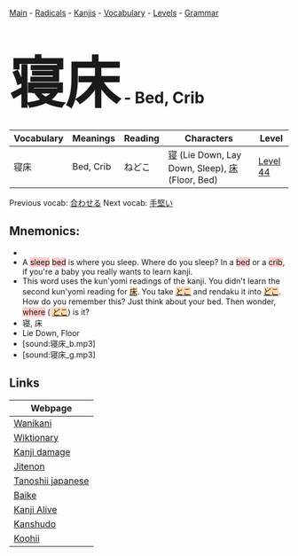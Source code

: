 <style> bigfont {font-size: 100px}</style>
[Main](../README.md) -
[Radicals](../radicals.md) -
[Kanjis](../kanjis.md) -
[Vocabulary](../vocabulary.md) -
[Levels](../levels.md) -
[Grammar](../grammar.md)
# <bigfont> 寝床</bigfont> - Bed, Crib 

| Vocabulary | Meanings | Reading | Characters | Level |
| --- | --- | --- | --- | --- |
| 寝床 | Bed, Crib | ねどこ |  [寝](../kanjis/寝.md) (Lie Down, Lay Down, Sleep), [床](../kanjis/床.md) (Floor, Bed) | [Level 44](../levels/wk_level44.md) |

Previous vocab: [合わせる](合わせる.md) Next vocab: [手堅い](手堅い.md) 

## Mnemonics:

* 
* A <span style="background-color:#ffcccb"> sleep</span> <span style="background-color:#ffcccb"> bed</span> is where you sleep. Where do you sleep? In a <span style="background-color:#ffcccb"> bed</span> or a <span style="background-color:#ffcccb"> crib</span>, if you're a baby you really wants to learn kanji.
* This word uses the kun'yomi readings of the kanji. You didn't learn the second kun'yomi reading for <span style="background-color:#fed8b1"> [床](https://jisho.org/search/床)</span>. You take <span style="background-color:#fed8b1"> [とこ](https://jisho.org/search/とこ)</span> and rendaku it into <span style="background-color:#fed8b1"> [どこ](https://jisho.org/search/どこ)</span>. How do you remember this? Just think about your bed. Then wonder, <span style="background-color:#ffcccb"> where</span> (<span style="background-color:#fed8b1"> [どこ](https://jisho.org/search/どこ)</span>) is it?
* 寝, 床
* Lie Down, Floor
* [sound:寝床_b.mp3]
* [sound:寝床_g.mp3]


## Links 

| Webpage |
| --- |
| [Wanikani          ](https://www.wanikani.com/kanji/寝床) |
| [Wiktionary        ](https://en.wiktionary.org/wiki/寝床) |
| [Kanji damage      ](http://www.kanjidamage.com/kanji/search?utf8=✓&q=寝床) |
| [Jitenon           ](https://jitenon.com/kanji/寝床) |
| [Tanoshii japanese ](https://www.tanoshiijapanese.com/dictionary/kanji.cfm?k=寝床) |
| [Baike             ](https://baike.baidu.com/item/寝床) |
| [Kanji Alive       ](https://app.kanjialive.com/寝床) |
| [Kanshudo          ](https://www.kanshudo.com/searchmn?q=寝床) |
| [Koohii            ](https://kanji.koohii.com/study/kanji/寝床) |
